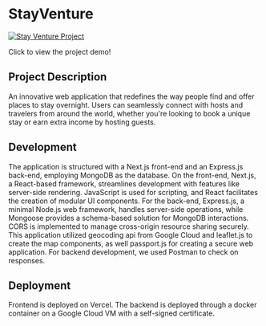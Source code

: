 # __StayVenture__


[![Stay Venture Project](https://img.youtube.com/vi/kDYVCQT6VFM/0.jpg)](https://www.youtube.com/watch?v=kDYVCQT6VFM)

Click to view the project demo!

## Project Description

An innovative web application that redefines the way people find and offer places to stay overnight. Users can seamlessly connect with hosts and travelers from around the world, whether you're looking to book a unique stay or earn extra income by hosting guests. 

## Development

The application is structured with a Next.js front-end and an Express.js back-end, employing MongoDB as the database. On the front-end, Next.js, a React-based framework, streamlines development with features like server-side rendering. JavaScript is used for scripting, and React facilitates the creation of modular UI components. For the back-end, Express.js, a minimal Node.js web framework, handles server-side operations, while Mongoose provides a schema-based solution for MongoDB interactions. CORS is implemented to manage cross-origin resource sharing securely. This application utilized geocoding api from Google Cloud and leaflet.js to create the map components, as well passport.js for creating a secure web application. For backend development, we used Postman to check on responses.

## Deployment

Frontend is deployed on Vercel. The backend is deployed through a docker container on a Google Cloud VM with a self-signed certificate.


